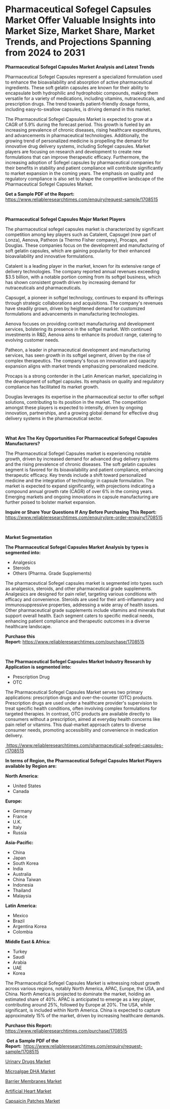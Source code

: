 <p><h1>Pharmaceutical Sofegel Capsules Market Offer Valuable Insights into Market Size, Market Share, Market Trends, and Projections Spanning from 2024 to 2031</h1></p><p><strong>Pharmaceutical Sofegel Capsules Market Analysis and Latest Trends</strong></p>
<p><p>Pharmaceutical Sofegel Capsules represent a specialized formulation used to enhance the bioavailability and absorption of active pharmaceutical ingredients. These soft gelatin capsules are known for their ability to encapsulate both hydrophilic and hydrophobic compounds, making them versatile for a variety of medications, including vitamins, nutraceuticals, and prescription drugs. The trend towards patient-friendly dosage forms, including easy-to-swallow capsules, is driving demand in this market.</p><p>The Pharmaceutical Sofegel Capsules Market is expected to grow at a CAGR of 5.9% during the forecast period. This growth is fueled by an increasing prevalence of chronic diseases, rising healthcare expenditures, and advancements in pharmaceutical technologies. Additionally, the growing trend of personalized medicine is propelling the demand for innovative drug delivery systems, including Sofegel capsules. Market players are focusing on research and development to create new formulations that can improve therapeutic efficacy. Furthermore, the increasing adoption of Sofegel capsules by pharmaceutical companies for their benefits in stability and patient compliance will contribute significantly to market expansion in the coming years. The emphasis on quality and regulatory compliance is also set to shape the competitive landscape of the Pharmaceutical Sofegel Capsules Market.</p></p>
<p><strong>Get a Sample PDF of the Report:&nbsp;</strong> <a href="https://www.reliableresearchtimes.com/enquiry/request-sample/1708515?utm_campaign=1786&utm_medium=2&utm_source=Github&utm_content=ia&utm_term=21102024&utm_id=pharmaceutical-sofegel-capsules">https://www.reliableresearchtimes.com/enquiry/request-sample/1708515</a></p>
<p>&nbsp;</p>
<p><strong>Pharmaceutical Sofegel Capsules Major Market Players</strong></p>
<p><p>The pharmaceutical sofegel capsules market is characterized by significant competition among key players such as Catalent, Capsugel (now part of Lonza), Aenova, Patheon (a Thermo Fisher company), Procaps, and Douglas. These companies focus on the development and manufacturing of soft gelatin capsules, which are gaining popularity for their enhanced bioavailability and innovative formulations.</p><p>Catalent is a leading player in the market, known for its extensive range of delivery technologies. The company reported annual revenues exceeding $3.5 billion, with a notable portion coming from its softgel business, which has shown consistent growth driven by increasing demand for nutraceuticals and pharmaceuticals.</p><p>Capsugel, a pioneer in softgel technology, continues to expand its offerings through strategic collaborations and acquisitions. The company's revenues have steadily grown, driven by heightened demand for customized formulations and advancements in manufacturing technologies. </p><p>Aenova focuses on providing contract manufacturing and development services, bolstering its presence in the softgel market. With continued investments in R&D, Aenova aims to enhance its product range, catering to evolving customer needs.</p><p>Patheon, a leader in pharmaceutical development and manufacturing services, has seen growth in its softgel segment, driven by the rise of complex therapeutics. The company's focus on innovation and capacity expansion aligns with market trends emphasizing personalized medicine.</p><p>Procaps is a strong contender in the Latin American market, specializing in the development of softgel capsules. Its emphasis on quality and regulatory compliance has facilitated its market growth.</p><p>Douglas leverages its expertise in the pharmaceutical sector to offer softgel solutions, contributing to its position in the market. The competition amongst these players is expected to intensify, driven by ongoing innovation, partnerships, and a growing global demand for effective drug delivery systems in the pharmaceutical sector.</p></p>
<p>&nbsp;</p>
<p><strong>What Are The Key Opportunities For Pharmaceutical Sofegel Capsules Manufacturers?</strong></p>
<p><p>The Pharmaceutical Sofegel Capsules market is experiencing notable growth, driven by increased demand for advanced drug delivery systems and the rising prevalence of chronic diseases. The soft gelatin capsules segment is favored for its bioavailability and patient compliance, enhancing therapeutic efficacy. Key trends include a shift toward personalized medicine and the integration of technology in capsule formulation. The market is expected to expand significantly, with projections indicating a compound annual growth rate (CAGR) of over 6% in the coming years. Emerging markets and ongoing innovations in capsule manufacturing are further poised to bolster market expansion.</p></p>
<p><strong>Inquire or Share Your Questions If Any Before Purchasing This Report:</strong> <a href="https://www.reliableresearchtimes.com/enquiry/pre-order-enquiry/1708515?utm_campaign=1786&utm_medium=2&utm_source=Github&utm_content=ia&utm_term=21102024&utm_id=pharmaceutical-sofegel-capsules">https://www.reliableresearchtimes.com/enquiry/pre-order-enquiry/1708515</a></p>
<p>&nbsp;</p>
<p><strong>Market Segmentation</strong></p>
<p><strong>The Pharmaceutical Sofegel Capsules Market Analysis by types is segmented into:</strong></p>
<p><ul><li>Analgesics</li><li>Steroids</li><li>Others (Pharma. Grade Supplements)</li></ul></p>
<p><p>The pharmaceutical Sofegel capsules market is segmented into types such as analgesics, steroids, and other pharmaceutical grade supplements. Analgesics are designed for pain relief, targeting various conditions with efficacy and convenience. Steroids are used for their anti-inflammatory and immunosuppressive properties, addressing a wide array of health issues. Other pharmaceutical grade supplements include vitamins and minerals that support overall health. Each segment caters to specific medical needs, enhancing patient compliance and therapeutic outcomes in a diverse healthcare landscape.</p></p>
<p><strong>Purchase this Report:&nbsp;</strong><a href="https://www.reliableresearchtimes.com/purchase/1708515?utm_campaign=1786&utm_medium=2&utm_source=Github&utm_content=ia&utm_term=21102024&utm_id=pharmaceutical-sofegel-capsules">https://www.reliableresearchtimes.com/purchase/1708515</a></p>
<p>&nbsp;</p>
<p><strong>The Pharmaceutical Sofegel Capsules Market Industry Research by Application is segmented into:</strong></p>
<p><ul><li>Prescription Drug</li><li>OTC</li></ul></p>
<p><p>The Pharmaceutical Sofegel Capsules Market serves two primary applications: prescription drugs and over-the-counter (OTC) products. Prescription drugs are used under a healthcare provider's supervision to treat specific health conditions, often involving complex formulations for targeted therapies. In contrast, OTC products are available directly to consumers without a prescription, aimed at everyday health concerns like pain relief or vitamins. This dual-market approach caters to diverse consumer needs, promoting accessibility and convenience in medication delivery.</p></p>
<p><a href="https://www.reliableresearchtimes.com/pharmaceutical-sofegel-capsules-r1708515?utm_campaign=1786&utm_medium=2&utm_source=Github&utm_content=ia&utm_term=21102024&utm_id=pharmaceutical-sofegel-capsules">&nbsp;https://www.reliableresearchtimes.com/pharmaceutical-sofegel-capsules-r1708515</a></p>
<p><strong>In terms of Region, the Pharmaceutical Sofegel Capsules Market Players available by Region are:</strong></p>
<p>
    <p> <strong> North America: </strong>
        <ul>
            <li>United States</li>
            <li>Canada</li>
        </ul>
        </p> 
    <p> <strong> Europe: </strong>
        <ul>
            <li>Germany</li>
            <li>France</li>
            <li>U.K.</li>
            <li>Italy</li>
            <li>Russia</li>
        </ul>
        </p> 
    <p> <strong> Asia-Pacific: </strong>
        <ul>
            <li>China</li>
            <li>Japan</li>
            <li>South Korea</li>
            <li>India</li>
            <li>Australia</li>
            <li>China Taiwan</li>
            <li>Indonesia</li>
            <li>Thailand</li>
            <li>Malaysia</li>
        </ul>
        </p> 
    <p> <strong> Latin America: </strong>
        <ul>
            <li>Mexico</li>
            <li>Brazil</li>
            <li>Argentina Korea</li>
            <li>Colombia</li>
        </ul>
        </p> 
    <p> <strong> Middle East & Africa: </strong>
        <ul>
            <li>Turkey</li>
            <li>Saudi</li>
            <li>Arabia</li>
            <li>UAE</li>
            <li>Korea</li>
        </ul>
    </p>
    </p>
<p><p>The Pharmaceutical Sofegel Capsules Market is witnessing robust growth across various regions, notably North America, APAC, Europe, the USA, and China. North America is projected to dominate the market, holding an estimated share of 40%. APAC is anticipated to emerge as a key player, contributing around 25%, followed by Europe at 20%. The USA, while significant, is included within North America. China is expected to capture approximately 15% of the market, driven by increasing healthcare demands.</p></p>
<p><strong>Purchase this Report: </strong><a href="https://www.reliableresearchtimes.com/purchase/1708515?utm_campaign=1786&utm_medium=2&utm_source=Github&utm_content=ia&utm_term=21102024&utm_id=pharmaceutical-sofegel-capsules">https://www.reliableresearchtimes.com/purchase/1708515</a></p>
<p>&nbsp;<strong>Get a Sample PDF of the Report:&nbsp;&nbsp;</strong><a href="https://www.reliableresearchtimes.com/enquiry/request-sample/1708515?utm_campaign=1786&utm_medium=2&utm_source=Github&utm_content=ia&utm_term=21102024&utm_id=pharmaceutical-sofegel-capsules">https://www.reliableresearchtimes.com/enquiry/request-sample/1708515</a></p>
<p><strong></strong></p>
<p><p><a href="https://www.linkedin.com/pulse/surfing-urinary-drugs-wave-riding-market-currents-2031-8f3rf?utm_campaign=1786&utm_medium=2&utm_source=Github&utm_content=ia&utm_term=21102024&utm_id=pharmaceutical-sofegel-capsules">Urinary Drugs Market</a></p><p><a href="https://www.linkedin.com/pulse/microalgae-dha-market-refracting-trends-consumer-behaviors-lwcff?utm_campaign=1786&utm_medium=2&utm_source=Github&utm_content=ia&utm_term=21102024&utm_id=pharmaceutical-sofegel-capsules">Microalgae DHA Market</a></p><p><a href="https://www.linkedin.com/pulse/barrier-membranes-industry-analysis-report-market-size-se6tf?utm_campaign=1786&utm_medium=2&utm_source=Github&utm_content=ia&utm_term=21102024&utm_id=pharmaceutical-sofegel-capsules">Barrier Membranes Market</a></p><p><a href="https://www.linkedin.com/pulse/artificial-heart-market-global-insights-regional-analysis-llnxe?utm_campaign=1786&utm_medium=2&utm_source=Github&utm_content=ia&utm_term=21102024&utm_id=pharmaceutical-sofegel-capsules">Artificial Heart Market</a></p><p><a href="https://www.linkedin.com/pulse/capsaicin-patches-market-investigation-industry-evolution-lrbdf?utm_campaign=1786&utm_medium=2&utm_source=Github&utm_content=ia&utm_term=21102024&utm_id=pharmaceutical-sofegel-capsules">Capsaicin Patches Market</a></p></p>